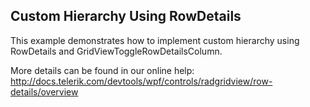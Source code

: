 ## Custom Hierarchy Using RowDetails
This example demonstrates how to implement custom hierarchy using RowDetails and GridViewToggleRowDetailsColumn.

More details can be found in our online help:
http://docs.telerik.com/devtools/wpf/controls/radgridview/row-details/overview

[//]: <KeyWords: gridviewtogglerowdetailscolumn, toggle, column>